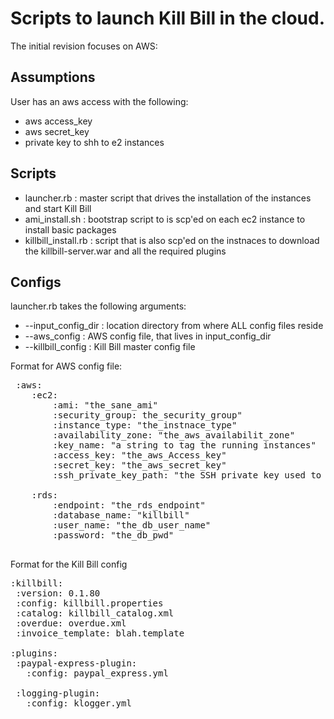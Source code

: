 Scripts to launch Kill Bill in the cloud.
========================================


The initial revision focuses on AWS:

Assumptions
-------------

User has an aws access with the following:
* aws access_key
* aws secret_key
* private key to shh to e2 instances

Scripts
-------
* launcher.rb : master script that drives the installation of the instances and start Kill Bill
* ami_install.sh : bootstrap script to is scp'ed on each ec2 instance to install basic packages
* killbill_install.rb : script that is also scp'ed on the instnaces to download the killbill-server.war and all the required plugins


Configs
--------

launcher.rb takes the following arguments:
* --input_config_dir : location directory from where ALL config files reside
* --aws_config : AWS config file, that lives in input_config_dir
* --killbill_config : Kill Bill master config file

Format for AWS config file:
<pre>
 :aws:
    :ec2:
        :ami: "the_sane_ami"
        :security_group: the_security_group"
        :instance_type: "the_instnace_type"
        :availability_zone: "the_aws_availabilit_zone"
        :key_name: "a string to tag the running instances"
        :access_key: "the_aws_Access_key"
        :secret_key: "the_aws_secret_key"
        :ssh_private_key_path: "the SSH private key used to connect to running instances"

    :rds:
        :endpoint: "the_rds_endpoint"
        :database_name: "killbill"
        :user_name: "the_db_user_name"
        :password: "the_db_pwd"

</pre>

Format for the Kill Bill config

<pre>
:killbill:
 :version: 0.1.80
 :config: killbill.properties
 :catalog: killbill_catalog.xml 
 :overdue: overdue.xml
 :invoice_template: blah.template

:plugins: 
 :paypal-express-plugin:
   :config: paypal_express.yml

 :logging-plugin:
   :config: klogger.yml
</pre>

